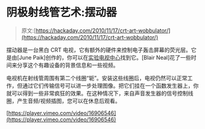 # 阴极射线管艺术:摆动器

> 原文:[https://hackaday.com/2010/11/17/crt-art-wobbulator/](https://hackaday.com/2010/11/17/crt-art-wobbulator/)

摆动器是一台黑白 CRT 电视，它有额外的硬件来控制电子轰击屏幕的荧光层。它是由[June Paik]创作的，你可以在[实验电视中心](http://www.experimentaltvcenter.org/)找到它。[Blair Neal]花了一些时间来分享这个有趣设备的背景信息和一些视频。

电视机在射线管周围有第二个线圈“轭”。安装这些线圈后，电视仍然可以正常工作，但通过它们传输信号可以进一步处理图像。把它们挂在一个函数发生器上，你就可以得到一些非常疯狂的效果。在这种情况下，来自声音发生器的信号控制线圈，产生音频/视频插图，您可以在休息后观看。

[https://player.vimeo.com/video/16906546](https://player.vimeo.com/video/16906546)